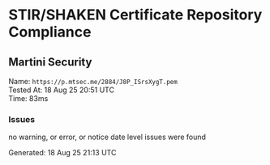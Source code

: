 # STIR/SHAKEN Certificate Repository Compliance

## Martini Security

Name: `https://p.mtsec.me/2884/J8P_ISrsXygT.pem`\
Tested At: 18 Aug 25 20:51 UTC\
Time: 83ms

### Issues

no warning, or error, or notice date level issues were found

Generated: 18 Aug 25 21:13 UTC